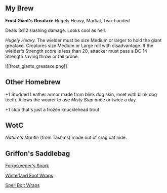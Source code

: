 ## My Brew

**Frost Giant's Greataxe**
Hugely Heavy, Martial, Two-handed

Deals 3d12 slashing damage. Looks cool as hell.

_Hugely Heavy._ The wielder must be size Medium or larger to hold the giant greataxe. Creatures size Medium or Large roll with disadvantage. If the wielder's Strength score is less than 20, attacker must pass a DC 14 Strength saving throw or fall prone.

![[frost_giants_greataxe.png]]



## Other Homebrew

+1 Studded Leather armor made from blink dog skin, inset with blink dog teeth. Allows the wearer to use _Misty Step_ once or twice a day.


+1 club that's just a frozen knucklehead trout


## WotC

_Nature's Mantle_ (from Tasha's) made out of crag cat hide.


## Griffon's Saddlebag

[Forgekeeper's Spark](https://old.reddit.com/r/TheGriffonsSaddlebag/comments/l217xn/the_griffons_saddlebag_forgekeepers_spark/)

[Winterland Foot Wraps](https://old.reddit.com/r/TheGriffonsSaddlebag/comments/17xif90/the_griffons_saddlebag_winterland_foot_wraps/)

[Spell Bolt Wraps](https://old.reddit.com/r/TheGriffonsSaddlebag/comments/188ffba/the_griffons_saddlebag_spell_bolt_wraps_wondrous/)